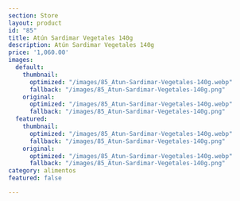 ```yaml
---
section: Store
layout: product
id: "85"
title: Atún Sardimar Vegetales 140g
description: Atún Sardimar Vegetales 140g
price: '1,060.00'
images:
  default:
    thumbnail:
      optimized: "/images/85_Atun-Sardimar-Vegetales-140g.webp"
      fallback: "/images/85_Atun-Sardimar-Vegetales-140g.png"
    original:
      optimized: "/images/85_Atun-Sardimar-Vegetales-140g.webp"
      fallback: "/images/85_Atun-Sardimar-Vegetales-140g.png"
  featured:
    thumbnail:
      optimized: "/images/85_Atun-Sardimar-Vegetales-140g.webp"
      fallback: "/images/85_Atun-Sardimar-Vegetales-140g.png"
    original:
      optimized: "/images/85_Atun-Sardimar-Vegetales-140g.webp"
      fallback: "/images/85_Atun-Sardimar-Vegetales-140g.png"
category: alimentos
featured: false

---
```

